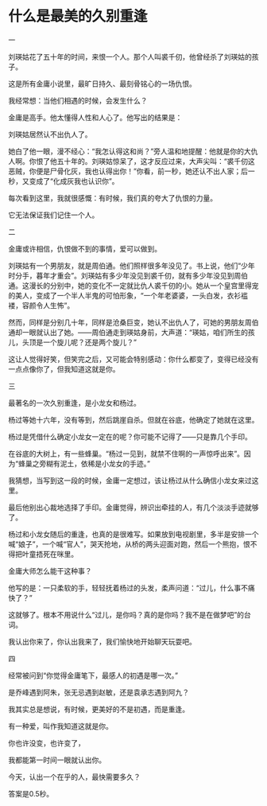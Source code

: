 # 什么是最美的久别重逢

一 

刘瑛姑花了五十年的时间，来恨一个人。那个人叫裘千仞，他曾经杀了刘瑛姑的孩子。 

这是所有金庸小说里，最旷日持久、最刻骨铭心的一场仇恨。 

我经常想：当他们相遇的时候，会发生什么？ 

金庸是高手。他太懂得人性和人心了。他写出的结果是： 

刘瑛姑居然认不出仇人了。 

她白了他一眼，漫不经心：“我怎认得这和尚？”旁人温和地提醒：他就是你的大仇人啊。你恨了他五十年的。刘瑛姑惊呆了，这才反应过来，大声尖叫：“裘千仞这恶贼，你便是尸骨化灰，我也认得出你！”你看，前一秒，她还认不出人家；后一秒，又变成了“化成灰我也认识你”。 

每次看到这里，我就很感慨：有时候，我们真的夸大了仇恨的力量。 

它无法保证我们记住一个人。 

二 

金庸或许相信，仇恨做不到的事情，爱可以做到。 

刘瑛姑有一个男朋友，就是周伯通。他们照样很多年没见了。书上说，他们“少年时分手，暮年才重会”。刘瑛姑有多少年没见到裘千仞，就有多少年没见到周伯通。这漫长的分别中，她的变化不一定就比仇人裘千仞的小。她从一个皇宫里得宠的美人，变成了一个半人半鬼的可怕形象，“一个年老婆婆，一头白发，衣衫褴褛，容颜令人生怖”。 

然而，同样是分别几十年，同样是沧桑巨变，她认不出仇人了，可她的男朋友周伯通却一眼就认出了她。——周伯通走到瑛姑身前，大声道：“瑛姑，咱们所生的孩儿，头顶是一个旋儿呢？还是两个旋儿？” 

这让人觉得好笑，但笑完之后，又可能会特别感动：你什么都变了，变得已经没有一点点像你了，但我知道这就是你。 

三 

最著名的一次久别重逢，是小龙女和杨过。 

杨过等她十六年，没有等到，然后跳崖自杀。但就在谷底，他确定了她就在这里。 

杨过是凭借什么确定小龙女一定在的呢？你可能不记得了——只是靠几个手印。 

在谷底的大树上，有一些蜂巢。“杨过一见到，就禁不住啊的一声惊呼出来”。因为“蜂巢之旁糊有泥土，依稀是小龙女的手迹。” 

我猜想，当写到这一段的时候，金庸一定想过，该让杨过从什么确信小龙女来过这里。 

最后他别出心裁地选择了手印。金庸觉得，辨识出牵挂的人，有几个淡淡手迹就够了。 

杨过和小龙女随后的重逢，也真的是很难写。如果放到电视剧里，多半是安排一个喊“娘子”，一个喊“官人”，哭天抢地，从桥的两头迎面对跑，然后一个熊抱，恨不得把叶童捂死在咪里。 

金庸大师怎么能干这种事？ 

他写的是：一只柔软的手，轻轻抚着杨过的头发，柔声问道：“过儿，什么事不痛快了？” 

这就够了。根本不用说什么“过儿，是你吗？真的是你吗？我不是在做梦吧”的台词。 

我认出你来了，你认出我来了，我们愉快地开始聊天玩耍吧。 

四 

经常被问到“你觉得金庸笔下，最感人的初遇是哪一次。” 

是乔峰遇到阿朱，张无忌遇到赵敏，还是袁承志遇到阿九？ 

我其实总是想说，有时候，更美好的不是初遇，而是重逢。 

有一种爱，叫作我知道这就是你。 

你也许没变，也许变了， 

我都能第一时间一眼就认出你。 

今天，认出一个在乎的人，最快需要多久？ 

答案是0.5秒。